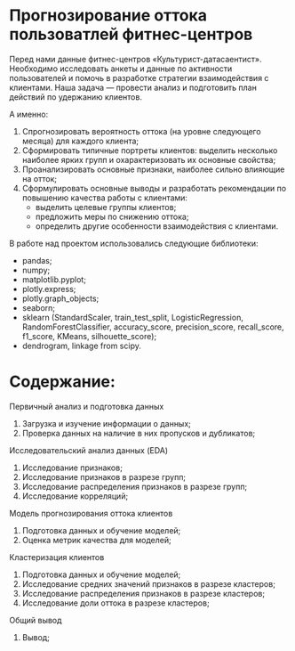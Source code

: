 # Прогнозирование оттока пользоватлей фитнес-центров

Перед нами данные фитнес-центров «Культурист-датасаентист». Необходимо исследовать анкеты и данные по активности пользователей и помочь в разработке стратегии взаимодействия с клиентами. Наша задача — провести анализ и подготовить план действий по удержанию клиентов.

А именно:
1. Спрогнозировать вероятность оттока (на уровне следующего месяца) для каждого клиента;
2. Сформировать типичные портреты клиентов: выделить несколько наиболее ярких групп и охарактеризовать их основные свойства;
3. Проанализировать основные признаки, наиболее сильно влияющие на отток;
4. Сформулировать основные выводы и разработать рекомендации по повышению качества работы с клиентами:
    - выделить целевые группы клиентов;
    - предложить меры по снижению оттока;
    - определить другие особенности взаимодействия с клиентами.

В работе над проектом использовались следующие библиотеки:
- pandas;
- numpy;
- matplotlib.pyplot;
- plotly.express;
- plotly.graph_objects;
- seaborn;
- sklearn (StandardScaler, train_test_split, LogisticRegression, RandomForestClassifier, accuracy_score, precision_score, recall_score, f1_score, KMeans, silhouette_score);
- dendrogram, linkage from scipy. 

# Содержание:
Первичный анализ и подготовка данных
1. Загрузка и изучение информации о данных;
2. Проверка данных на наличие в них пропусков и дубликатов;

Исследовательский анализ данных (EDA)
1. Исследование признаков;
2. Исследование признаков в разрезе групп;
3. Исследование распределения признаков в разрезе групп;
4. Исследование корреляций;

Модель прогнозирования оттока клиентов
1. Подготовка данных и обучение моделей;
2. Оценка метрик качества для моделей;

Кластеризация клиентов
1. Подготовка данных и обучение моделей;
2. Исследование средних значений признаков в разрезе кластеров;
3. Исследование распределения признаков в разрезе кластеров;
4. Исследование доли оттока в разрезе кластеров;

Общий вывод
1. Вывод;
